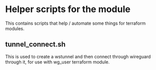 # Helper scripts for the module
This contains scripts that help / automate some things for terraform modules.  

## tunnel_connect.sh
This is used to create a wstunnel and then connect through wireguard through it, for use with wg_user terraform module.